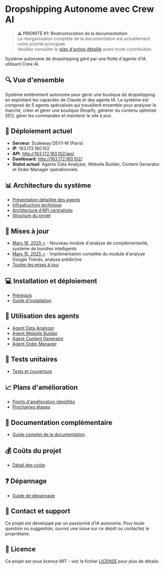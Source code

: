 # Dropshipping Autonome avec Crew AI

> **⚠️ PRIORITÉ #1: Restructuration de la documentation**  
> La réorganisation complète de la documentation est actuellement notre priorité principale.  
> Veuillez consulter le [plan d'action détaillé](docs/plan-restructuration-documentation.md) avant toute contribution.

Système autonome de dropshipping géré par une flotte d'agents d'IA utilisant Crew AI.

## 🔍 Vue d'ensemble

Système entièrement autonome pour gérer une boutique de dropshipping en exploitant les capacités de Claude et des agents IA. Le système est composé de 5 agents spécialisés qui travaillent ensemble pour analyser le marché, créer et gérer une boutique Shopify, générer du contenu optimisé SEO, gérer les commandes et maintenir le site à jour.

## 🚀 Déploiement actuel

- **Serveur**: Scaleway DEV1-M (Paris)
- **IP**: 163.172.160.102
- **API**: http://163.172.160.102/api/
- **Dashboard**: http://163.172.160.102/
- **Statut actuel**: Agents Data Analyzer, Website Builder, Content Generator et Order Manager opérationnels

## 📊 Architecture du système

- [Présentation détaillée des agents](docs/architecture/agents.md)
- [Infrastructure technique](docs/architecture/infrastructure.md)
- [Architecture d'API centralisée](docs/architecture/api.md)
- [Structure du projet](docs/architecture/structure.md)

## 📝 Mises à jour

- [Mars 16, 2025 🔥](docs/updates/2025-03-16.md) - Nouveau module d'analyse de complémentarité, système de bundles intelligents
- [Mars 15, 2025 🔥](docs/updates/2025-03-15.md) - Implémentation complète du module d'analyse Google Trends, analyse prédictive
- [Toutes les mises à jour](docs/updates/index.md)

## 💻 Installation et déploiement

- [Prérequis](docs/setup/prerequisites.md)
- [Guide d'installation](docs/setup/installation.md)

## 🔧 Utilisation des agents

- [Agent Data Analyzer](docs/usage/data-analyzer.md)
- [Agent Website Builder](docs/usage/website-builder.md)
- [Agent Content Generator](docs/usage/content-generator.md)
- [Agent Order Manager](docs/usage/order-manager.md)

## 🧪 Tests unitaires

- [Tests et couverture](docs/testing/overview.md)

## 📈 Plans d'amélioration

- [Points d'amélioration identifiés](docs/roadmap/improvement-points.md)
- [Prochaines étapes](docs/roadmap/next-steps.md)

## 📑 Documentation complémentaire

- [Guide complet de la documentation](docs/index.md)

## 💰 Coûts du projet

- [Détail des coûts](docs/costs.md)

## ❓ Dépannage

- [Guide de dépannage](docs/troubleshooting.md)

## 📧 Contact et support

Ce projet est développé par un passionné d'IA autonome. Pour toute question ou suggestion, ouvrez une issue sur ce dépôt ou contactez le propriétaire.

## 📄 Licence

Ce projet est sous licence MIT - voir le fichier [LICENSE](LICENSE) pour plus de détails.
